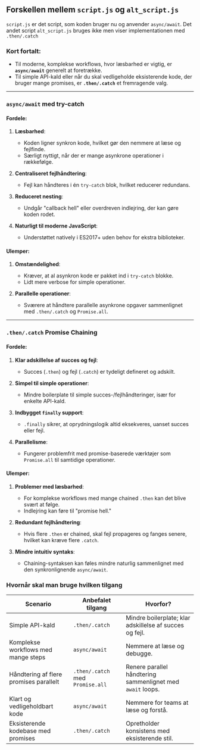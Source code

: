 ## **Forskellen mellem `script.js` og `alt_script.js`**
`script.js` er det script, som koden bruger nu og anvender `async/await`. Det andet script `alt_script.js` bruges ikke men viser implementationen med `.then/.catch`

### **Kort fortalt**:
- Til moderne, komplekse workflows, hvor læsbarhed er vigtig, er **`async/await`** generelt at foretrække.
- Til simple API-kald eller når du skal vedligeholde eksisterende kode, der bruger mange promises, er **`.then/.catch`** et fremragende valg.

---

### **`async/await` med try-catch**
#### **Fordele**:
1. **Læsbarhed**:
   - Koden ligner synkron kode, hvilket gør den nemmere at læse og fejlfinde.
   - Særligt nyttigt, når der er mange asynkrone operationer i rækkefølge.

2. **Centraliseret fejlhåndtering**:
   - Fejl kan håndteres i én `try-catch` blok, hvilket reducerer redundans.

3. **Reduceret nesting**:
   - Undgår "callback hell" eller overdreven indlejring, der kan gøre koden rodet.

4. **Naturligt til moderne JavaScript**:
   - Understøttet natively i ES2017+ uden behov for ekstra biblioteker.

#### **Ulemper**:
1. **Omstændelighed**:
   - Kræver, at al asynkron kode er pakket ind i `try-catch` blokke.
   - Lidt mere verbose for simple operationer.

2. **Parallelle operationer**:
   - Sværere at håndtere parallelle asynkrone opgaver sammenlignet med `.then/.catch` og `Promise.all`.

---

### **`.then/.catch` Promise Chaining**
#### **Fordele**:
1. **Klar adskillelse af succes og fejl**:
   - Succes (`.then`) og fejl (`.catch`) er tydeligt defineret og adskilt.

2. **Simpel til simple operationer**:
   - Mindre boilerplate til simple succes-/fejlhåndteringer, især for enkelte API-kald.

3. **Indbygget `finally` support**:
   - `.finally` sikrer, at oprydningslogik altid eksekveres, uanset succes eller fejl.

4. **Parallelisme**:
   - Fungerer problemfrit med promise-baserede værktøjer som `Promise.all` til samtidige operationer.

#### **Ulemper**:
1. **Problemer med læsbarhed**:
   - For komplekse workflows med mange chained `.then` kan det blive svært at følge.
   - Indlejring kan føre til "promise hell."

2. **Redundant fejlhåndtering**:
   - Hvis flere `.then` er chained, skal fejl propageres og fanges senere, hvilket kan kræve flere `.catch`.

3. **Mindre intuitiv syntaks**:
   - Chaining-syntaksen kan føles mindre naturlig sammenlignet med den synkronlignende `async/await`.


### **Hvornår skal man bruge hvilken tilgang**

| **Scenario**                         | **Anbefalet tilgang**          | **Hvorfor?**                                                             |
|--------------------------------------|--------------------------------|---------------------------------------------------------------------------|
| Simple API-kald                      | `.then/.catch`                 | Mindre boilerplate; klar adskillelse af succes og fejl.                   |
| Komplekse workflows med mange steps  | `async/await`                  | Nemmere at læse og debugge.                                              |
| Håndtering af flere promises parallelt | `.then/.catch` med `Promise.all` | Renere parallel håndtering sammenlignet med `await` loops.              |
| Klart og vedligeholdbart kode         | `async/await`                  | Nemmere for teams at læse og forstå.                                     |
| Eksisterende kodebase med promises    | `.then/.catch`                 | Opretholder konsistens med eksisterende stil.                            |


